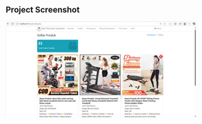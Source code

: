 ## Project Screenshot

![Screenshot](https://github.com/ImamRamlan/Fitness_e-commerce/blob/main/ss.png)
